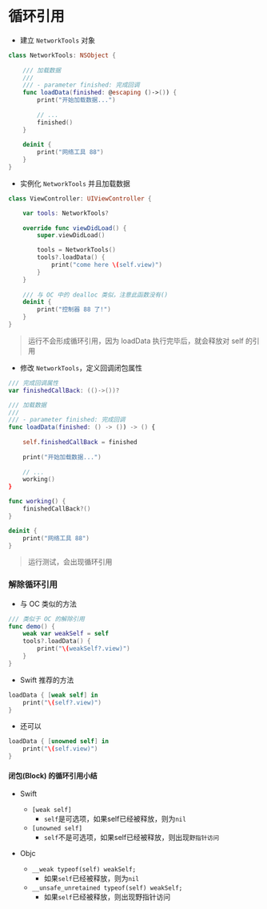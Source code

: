 # 循环引用

* 建立 `NetworkTools` 对象

```swift
class NetworkTools: NSObject {
    
    /// 加载数据
    ///
    /// - parameter finished: 完成回调
    func loadData(finished: @escaping ()->()) {
        print("开始加载数据...")
        
        // ...
        finished()
    }
    
    deinit {
        print("网络工具 88")
    }
}
```

* 实例化 `NetworkTools` 并且加载数据

```swift
class ViewController: UIViewController {

    var tools: NetworkTools?
    
    override func viewDidLoad() {
        super.viewDidLoad()

        tools = NetworkTools()
        tools?.loadData() {
            print("come here \(self.view)")
        }
    }
    
    /// 与 OC 中的 dealloc 类似，注意此函数没有()
    deinit {
        print("控制器 88 了!")
    }
}
```

> 运行不会形成循环引用，因为 loadData 执行完毕后，就会释放对 self 的引用

* 修改 `NetworkTools`，定义回调闭包属性

```swift
/// 完成回调属性
var finishedCallBack: (()->())?

/// 加载数据
///
/// - parameter finished: 完成回调
func loadData(finished: () -> ()) -> () {
    
    self.finishedCallBack = finished
    
    print("开始加载数据...")
    
    // ...
    working()
}

func working() {
    finishedCallBack?()
}

deinit {
    print("网络工具 88")
}
```

> 运行测试，会出现循环引用


### 解除循环引用

* 与 OC 类似的方法

```swift
/// 类似于 OC 的解除引用
func demo() {
    weak var weakSelf = self
    tools?.loadData() {
        print("\(weakSelf?.view)")
    }
}
```

* Swift 推荐的方法

```swift
loadData { [weak self] in
    print("\(self?.view)")
}
```

* 还可以

```swift
loadData { [unowned self] in
    print("\(self.view)")
}
```

#### 闭包(Block) 的循环引用小结

* Swift
    * `[weak self]`
        * `self`是可选项，如果self已经被释放，则为`nil`
    * `[unowned self]`
        * `self`不是可选项，如果self已经被释放，则出现`野指针访问`

* Objc
    * `__weak typeof(self) weakSelf;`
        * 如果`self`已经被释放，则为`nil`
    * `__unsafe_unretained typeof(self) weakSelf;`
        * 如果`self`已经被释放，则出现野指针访问
